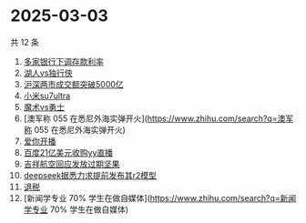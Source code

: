 # 2025-03-03

共 12 条

<!-- BEGIN ZHIHUSEARCH -->
<!-- 最后更新时间 Mon Mar 03 2025 10:16:49 GMT+0800 (China Standard Time) -->
1. [多家银行下调存款利率](https://www.zhihu.com/search?q=多家银行下调存款利率)
1. [湖人vs独行侠](https://www.zhihu.com/search?q=湖人vs独行侠)
1. [沪深两市成交额突破5000亿](https://www.zhihu.com/search?q=沪深两市成交额突破5000亿)
1. [小米su7ultra](https://www.zhihu.com/search?q=小米su7ultra)
1. [魔术vs勇士](https://www.zhihu.com/search?q=魔术vs勇士)
1. [澳军称 055 在悉尼外海实弹开火](https://www.zhihu.com/search?q=澳军称 055 在悉尼外海实弹开火)
1. [爱你开播](https://www.zhihu.com/search?q=爱你开播)
1. [百度21亿美元收购yy直播](https://www.zhihu.com/search?q=百度21亿美元收购yy直播)
1. [吉祥航空回应发放过期坚果](https://www.zhihu.com/search?q=吉祥航空回应发放过期坚果)
1. [deepseek据悉力求提前发布其r2模型](https://www.zhihu.com/search?q=deepseek据悉力求提前发布其r2模型)
1. [退税](https://www.zhihu.com/search?q=退税)
1. [新闻学专业 70% 学生在做自媒体](https://www.zhihu.com/search?q=新闻学专业 70% 学生在做自媒体)
<!-- END ZHIHUSEARCH -->
